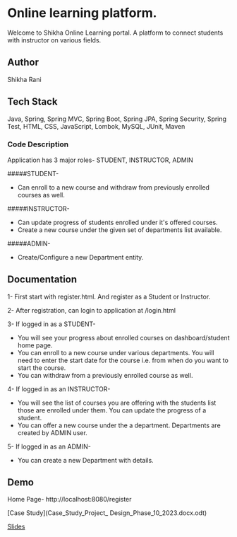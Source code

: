 
# Online learning platform.

Welcome to Shikha Online Learning portal. A platform to connect students with instructor on various fields.

## Author

 Shikha Rani


## Tech Stack

 Java, Spring, Spring MVC, Spring Boot, Spring JPA, Spring Security, Spring Test, HTML, CSS, JavaScript, Lombok, MySQL, JUnit, Maven


### Code Description

Application has 3 major roles- STUDENT, INSTRUCTOR, ADMIN

#####STUDENT-
- Can enroll to a new course and withdraw from previously enrolled courses as well.

#####INSTRUCTOR-
- Can update progress of students enrolled under it's offered courses.
- Create a new course under the given set of departments list available.

#####ADMIN-
 - Create/Configure a new Department entity. 

## Documentation

1- First start with register.html. And register as a Student or Instructor. 

2- After registration, can login to application at /login.html

3- If logged in as a STUDENT-
 - You will see your progress about enrolled courses on dashboard/student home page.
 - You can enroll to a new course under various departments. You will need to enter the start date for the course i.e. from when do you want to start the course.
 - You can withdraw from a previously enrolled course as well.

4- If logged in as an INSTRUCTOR-
 - You will see the list of courses you are offering with the students list those are enrolled under them. You can update the progress of a student.
 - You can offer a new course under the a department. Departments are created by ADMIN user.
 
 5- If logged in as an ADMIN-
 - You can create a new Department with details.
 
## Demo
Home Page- http://localhost:8080/register

 [Case Study](Case_Study_Project_ Design_Phase_10_2023.docx.odt)
 
 [Slides](capstone_slides.odp)